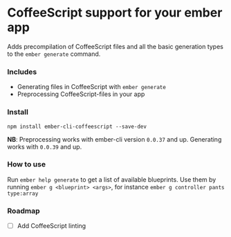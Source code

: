# CoffeeScript support for your ember app
Adds precompilation of CoffeeScript files and all the basic generation
types to the `ember generate` command.

### Includes
- Generating files in CoffeeScript with `ember generate`
- Preprocessing CoffeeScript-files in your app

### Install
```
npm install ember-cli-coffeescript --save-dev
```

**NB**: Preprocessing works with ember-cli version `0.0.37` and up.
Generating works with `0.0.39` and up.

### How to use
Run `ember help generate` to get a list of available blueprints.
Use them by running `ember g <blueprint> <args>`, for instance `ember g
controller pants type:array`

### Roadmap
- [ ] Add CoffeeScript linting
